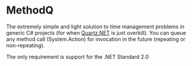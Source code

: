 # MethodQ
The extremely simple and light solution to time management problems in 
generic C# projects (for when [Quartz.NET](https://github.com/quartznet/quartznet) is just overkill). You can queue 
any method call (System.Action) for invocation in the future (repeating 
or non-repeating). 

The only requirement is support for the .NET Standard 2.0
